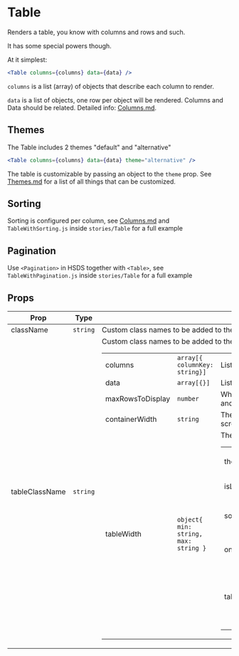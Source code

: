 # Table

Renders a table, you know with columns and rows and such.

It has some special powers though.

At it simplest:

```jsx
<Table columns={columns} data={data} />
```

`columns` is a list (array) of objects that describe each column to render.

`data` is a list of objects, one row per object will be rendered. Columns and Data should be related.
Detailed info: [Columns.md](/docs/Columns.md).

## Themes

The Table includes 2 themes "default" and "alternative"

```jsx
<Table columns={columns} data={data} theme="alternative" />
```

The table is customizable by passing an object to the `theme` prop. See [Themes.md](/docs/Themes.md) for a list of all things that can be customized.

## Sorting

Sorting is configured per column, see [Columns.md](/docs/Columns.md) and `TableWithSorting.js` inside `stories/Table` for a full example

## Pagination

Use `<Pagination>` in HSDS together with `<Table>`, see `TableWithPagination.js` inside `stories/Table` for a full example

## Props

| Prop             | Type                                         | Description                                                                                                |
| ---------------- | -------------------------------------------- | ---------------------------------------------------------------------------------------------------------- |
| className        | `string`                                     | Custom class names to be added to the component top level element.                                         |
| tableClassName   | `string`                                     | Custom class names to be added to the <table> element.                                                     |
| columns          | `array[{ columnKey: string}]`                | List of columns, see [Columns.md](/docs/Columns.md)                                                        |
| data             | `array[{}]`                                  | List of Rows, which are objects, see [Columns.md](/docs/Columns.md)                                        |  |
| maxRowsToDisplay | `number`                                     | When provided the Table will olnly show this number of rows and and expander to see the rest               |
| containerWidth   | `string`                                     | The table wrapper width (if `tableWidth` is larger, the component scrolls horizontally)                    |
| tableWidth       | `object{ min: string, max: string }`         | The <table> width                                                                                          |
| theme            | `object`                                     | An object to customize the visual appearance of the table. See [Themes.md](/docs/Themes.md)                |
| isLoading        | `boolean`                                    | Adds the 'is-loading' class to the component                                                               |
| sortedInfo       | `object{ columnKey: string, order: string }` | When sortable, indicates which column tha table is sorted by, and in which order (ascending or descending) |
| onRowClick       | `function`                                   | Callback function when a row is clicked. Arguments are the event and the row clicked.                      |
| tableRef         | `function`                                   | Retrieves the <table> node.                                                                                |
| wrapperRef       | `function`                                   | Retrieves the table wrapper node.                                                                          |
